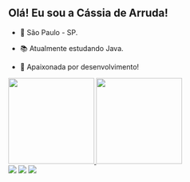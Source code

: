 ## Olá! Eu sou a Cássia de Arruda!

- 🚩 São Paulo - SP.

- 📚 Atualmente estudando Java.

- 💜 Apaixonada por desenvolvimento!

<div>
  <a href="https://github.com/cassiadearruda">
  <img height="172em" src="https://github-readme-stats.vercel.app/api?username=cassiadearruda&show_icons=true&theme=dracula&include_all_commits=true&count_private=true"/>
  <img height="172em" src="https://github-readme-stats.vercel.app/api/top-langs/?username=cassiadearruda&layout=compact&langs_count=7&theme=dracula"/>
<div> 
  <a href="https://www.instagram.com/cassiadearruda_/" target="_blank"><img src="https://img.shields.io/badge/Instagram-E4405F?style=for-the-badge&logo=instagram&logoColor=white" target="_blank"></a>
  <a href = "mailto:cassianicolau.ca@gmail.com"><img src="https://img.shields.io/badge/Gmail-D14836?style=for-the-badge&logo=gmail&logoColor=white" target="_blank"></a>
  <a href="https://www.linkedin.com/in/c%C3%A1ssia-de-arruda-6b2796217/" target="_blank"><img src="https://img.shields.io/badge/-LinkedIn-%230077B5?style=for-the-badge&logo=linkedin&logoColor=white" target="_blank"></a> 
</div>
